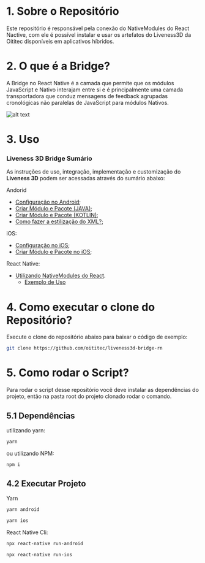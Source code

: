 # 1. Sobre o Repositório

Este repositório é responsável pela conexão do NativeModules do React Nactive, com ele é possível instalar e usar os artefatos do Liveness3D da Oititec disponíveis em aplicativos híbridos.

# 2. O que é a Bridge?

A Bridge no React Native é a camada que permite que os módulos JavaScript e Nativo interajam entre si e é principalmente uma camada transportadora que conduz mensagens de feedback agrupadas cronológicas não paralelas de JavaScript para módulos Nativos.

![alt text](https://github.com/oititec/liveness3d-bridge-rn/blob/master/Documentation/assets/bridge.png?raw=true)

# 3. Uso

### Liveness 3D Bridge Sumário

As instruções de uso, integração, implementação e customização do **Liveness 3D** podem ser acessadas através do sumário abaixo:

Andorid

- [Configuração no Android](Documentation/androidCONFIGURATION.md);
- [Criar Módulo e Pacote (JAVA)](Documentation/moduleandPackageJAVA.md);
- [Criar Módulo e Pacote (KOTLIN)](Documentation/moduleandPackageKOTLIN.md);
- [Como fazer a estilização do XML?](Documentation/xmlCUSTOMIZATION.md.md);

iOS:

- [Configuração no iOS](Documentation/iosCONFIGURATION.md);
- [Criar Módulo e Pacote no iOS](Documentation/moduleandPackageIOS.md);

React Native:

- [Utilizando NativeModules do React](Documentation/reactnativeUSAGE.md).
  - [Exemplo de Uso](https://github.com/oititec/liveness3d-bridge-rn/Liveness3D)

# 4. Como executar o clone do Repositório?

Execute o clone do repositório abaixo para baixar o código de exemplo:

```sh
git clone https://github.com/oititec/liveness3d-bridge-rn
```

# 5. Como rodar o Script?

Para rodar o script desse repositório você deve instalar as dependências do projeto, então na pasta root do projeto clonado rodar o comando.

## 5.1 Dependências

utilizando yarn:

```sh
yarn
```

ou utilizando NPM:

```sh
npm i
```

## 4.2 Executar Projeto

Yarn

```sh
yarn android
```

```sh
yarn ios
```

React Native Cli:

```sh
npx react-native run-android
```

```sh
npx react-native run-ios
```
